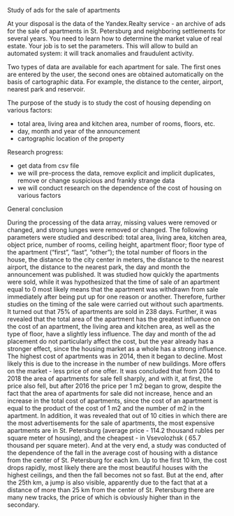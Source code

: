 Study of ads for the sale of apartments

At your disposal is the data of the Yandex.Realty service - an archive of ads for the sale of apartments in St. 
Petersburg and neighboring settlements for several years. You need to learn how to determine the market value of real estate. 
Your job is to set the parameters. This will allow to build an automated system: it will track anomalies and fraudulent activity.

Two types of data are available for each apartment for sale. 
The first ones are entered by the user, the second ones are obtained automatically on the basis of cartographic data. 
For example, the distance to the center, airport, nearest park and reservoir.

The purpose of the study is to study the cost of housing depending on various factors:

- total area, living area and kitchen area, number of rooms, floors, etc.
- day, month and year of the announcement
- cartographic location of the property

Research progress:

- get data from csv file
- we will pre-process the data, remove explicit and implicit duplicates, remove or change suspicious and frankly strange data
- we will conduct research on the dependence of the cost of housing on various factors

General conclusion

During the processing of the data array, missing values were removed or changed, and strong lunges were removed or changed. 
The following parameters were studied and described: total area, living area, kitchen area, object price, number of rooms, ceiling height, apartment floor; 
floor type of the apartment (“first”, “last”, “other”); the total number of floors in the house, the distance to the city center in meters, 
the distance to the nearest airport, the distance to the nearest park, the day and month the announcement was published. 
It was studied how quickly the apartments were sold, 
while it was hypothesized that the time of sale of an apartment equal to 0 most likely means that the apartment was withdrawn from sale immediately 
after being put up for one reason or another. Therefore, further studies on the timing of the sale were carried out without such apartments. 
It turned out that 75% of apartments are sold in 238 days. 
Further, it was revealed that the total area of the apartment has the greatest influence on the cost of an apartment, 
the living area and kitchen area, as well as the type of floor, have a slightly less influence. 
The day and month of the ad placement do not particularly affect the cost, but the year already has a stronger effect, 
since the housing market as a whole has a strong influence. The highest cost of apartments was in 2014, then it began to decline. 
Most likely this is due to the increase in the number of new buildings. More offers on the market - less price of one offer. 
It was concluded that from 2014 to 2018 the area of apartments for sale fell sharply, and with it, at first, the price also fell, 
but after 2016 the price per 1 m2 began to grow, despite the fact that the area of apartments for sale did not increase, 
hence and an increase in the total cost of apartments, since the cost of an apartment is equal to the product of the cost of 1 m2 
and the number of m2 in the apartment. In addition, it was revealed that out of 10 cities in which there are the most advertisements for the sale of apartments, 
the most expensive apartments are in St. Petersburg (average price - 114.2 thousand rubles per square meter of housing), 
and the cheapest - in Vsevolozhsk ( 65.7 thousand per square meter). 
And at the very end, a study was conducted of the dependence of the fall in the average cost of housing with a distance 
from the center of St. Petersburg for each km. Up to the first 10 km, the cost drops rapidly, 
most likely there are the most beautiful houses with the highest ceilings, and then the fall becomes not so fast. 
But at the end, after the 25th km, a jump is also visible, apparently due to the fact that at a distance of more than 25 km 
from the center of St. Petersburg there are many new tracks, the price of which is obviously higher than in the secondary.
